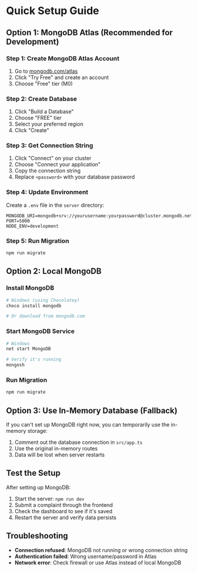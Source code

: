 # Quick Setup Guide

## Option 1: MongoDB Atlas (Recommended for Development)

### Step 1: Create MongoDB Atlas Account
1. Go to [mongodb.com/atlas](https://www.mongodb.com/atlas)
2. Click "Try Free" and create an account
3. Choose "Free" tier (M0)

### Step 2: Create Database
1. Click "Build a Database"
2. Choose "FREE" tier
3. Select your preferred region
4. Click "Create"

### Step 3: Get Connection String
1. Click "Connect" on your cluster
2. Choose "Connect your application"
3. Copy the connection string
4. Replace `<password>` with your database password

### Step 4: Update Environment
Create a `.env` file in the `server` directory:

```env
MONGODB_URI=mongodb+srv://yourusername:yourpassword@cluster.mongodb.net/civigenie
PORT=5000
NODE_ENV=development
```

### Step 5: Run Migration
```bash
npm run migrate
```

## Option 2: Local MongoDB

### Install MongoDB
```bash
# Windows (using Chocolatey)
choco install mongodb

# Or download from mongodb.com
```

### Start MongoDB Service
```bash
# Windows
net start MongoDB

# Verify it's running
mongosh
```

### Run Migration
```bash
npm run migrate
```

## Option 3: Use In-Memory Database (Fallback)

If you can't set up MongoDB right now, you can temporarily use the in-memory storage:

1. Comment out the database connection in `src/app.ts`
2. Use the original in-memory routes
3. Data will be lost when server restarts

## Test the Setup

After setting up MongoDB:

1. Start the server: `npm run dev`
2. Submit a complaint through the frontend
3. Check the dashboard to see if it's saved
4. Restart the server and verify data persists

## Troubleshooting

- **Connection refused**: MongoDB not running or wrong connection string
- **Authentication failed**: Wrong username/password in Atlas
- **Network error**: Check firewall or use Atlas instead of local MongoDB 